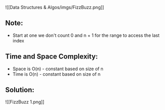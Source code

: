 ![[Data Structures & Algos/imgs/FizzBuzz.png]]
## Note: 
- Start at one we don't count 0 and n + 1 for the range to access the last index
## Time and Space Complexity: 
- Space is O(n) - constant based on size of n 
- Time is O(n) - constant based on size of n  









## Solution: 
![[FizzBuzz 1.png]]